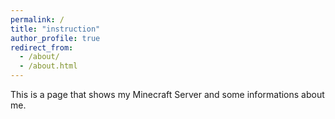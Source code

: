 ```yaml
---
permalink: /
title: "instruction"
author_profile: true
redirect_from: 
  - /about/
  - /about.html
---
```


This is a page that shows my Minecraft Server and some informations about me.